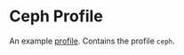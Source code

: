 # Ceph Profile
An example [profile](https://github.com/weaveworks/profiles). Contains the profile `ceph`.